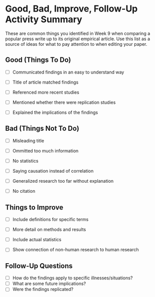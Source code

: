 # Good, Bad, Improve, Follow-Up Activity Summary

These are common things you identified in Week 9 when comparing a popular press write up to its original empirical article. Use this list as a source of ideas for what to pay attention to when editing your paper.

## Good (Things To Do)

- [ ] Communicated findings in an easy to understand way
- [ ] Title of article matched findings
- [ ] Referenced more recent studies
- [ ] Mentioned whether there were  replication studies
- [ ] Explained the implications of the findings


## Bad (Things Not To Do)

- [ ] Misleading title
- [ ] Ommitted too much information
- [ ] No statistics
- [ ] Saying causation instead of correlation
- [ ] Generalized research too far without explanation
- [ ] No citation


## Things to Improve

- [ ] Include definitions for specific terms
- [ ] More detail on methods and results
- [ ] Include actual statistics
- [ ] Show connection of non-human research to human research


## Follow-Up Questions

- [ ] How do the findings apply to specific illnesses/situations?
- [ ] What are some future implications?
- [ ] Were the findings replicated?
